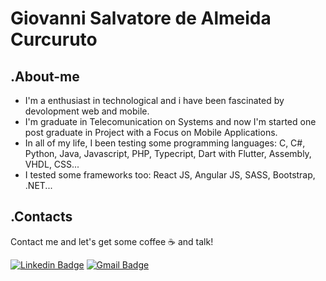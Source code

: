 # Giovanni Salvatore de Almeida Curcuruto

## .About-me

- I'm  a enthusiast in technological and i have been fascinated by devolopment web and mobile.
- I'm graduate in Telecomunication on Systems and now I'm started one post graduate in Project with a Focus on Mobile Applications.
- In all of my life, I been testing some programming languages: C, C#, Python, Java, Javascript, PHP, Typecript, Dart with Flutter, Assembly, VHDL, CSS...
- I tested some frameworks too: React JS, Angular JS, SASS, Bootstrap, .NET...

## .Contacts

Contact me and let's get some coffee ☕ and talk! 

[![Linkedin Badge](https://img.shields.io/badge/-Giovanni-blue?style=flat-square&logo=Linkedin&logoColor=white&link=https://www.linkedin.com/in/giovanni-curcuruto-b6689596/)](https://www.linkedin.com/in/giovanni-curcuruto-b6689596/)
[![Gmail Badge](https://img.shields.io/badge/-ggcurcuruto@gmail.com-d14836?style=flat-square&logo=Gmail&logoColor=white&link=mailto:ggcurcuruto@gmail.com)](mailto:ggcurcuruto@gmail.com)
